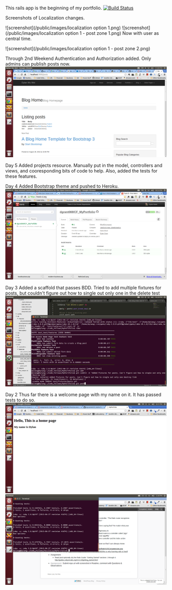 This rails app is the beginning of my portfolio.
[![Build Status](https://travis-ci.org/dgrant069/CF_MyPortfolio.png?branch=master)](https://travis-ci.org/dgrant069/CF_MyPortfolio)


Screenshots of Localization changes.

![screenshot](/public/images/localization option 1.png)
![screenshot](/public/images/localization option 1 - post zone 1.png)
Now with user as central time.

![screenshot](/public/images/localization option 1 - post zone 2.png)

Through 2nd Weekend
Authentication and Authorization added. Only admins can publish posts now.
![screenshot](/public/images/Auth_and_Auth.png)

Day 5
Added projects resource. Manually put in the model, controllers and views, and cooresponding bits of code to help. Also, added the tests for these features.

Day 4
Added Bootstrap theme and pushed to Heroku.
![screenshot](/public/images/Day4_Travis.png)

Day 3
Added a scaffold that passes BDD. Tried to add multiple fixtures for posts, but couldn't figure
out how to single out only one in the delete test
![screenshot](/public/images/Day3_Pass.png)

Day 2
Thus far there is a welcome page with my name on it. It has passed tests to do so.
![screenshot](/public/images/Day2_Welcome.png)
![screenshot](/public/images/Day2_ForRM.png)
